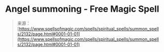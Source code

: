 <!--yml
category: 未分类
date: 2024-06-12 18:35:41
-->

# Angel summoning - Free Magic Spell

> 来源：[https://www.spellsofmagic.com/spells/spiritual_spells/summon_spells/2132/page.html#0001-01-01](https://www.spellsofmagic.com/spells/spiritual_spells/summon_spells/2132/page.html#0001-01-01)